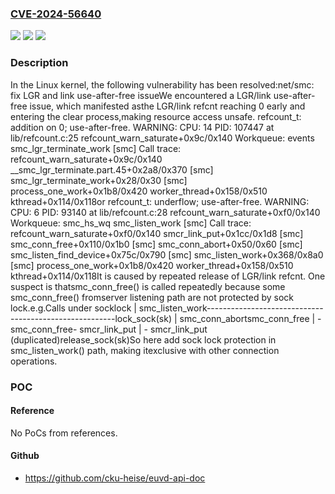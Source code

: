 ### [CVE-2024-56640](https://cve.mitre.org/cgi-bin/cvename.cgi?name=CVE-2024-56640)
![](https://img.shields.io/static/v1?label=Product&message=Linux&color=blue)
![](https://img.shields.io/static/v1?label=Version&message=3b2dec2603d5b06ad3af71c1164ca0b92df3d2a8%3C%20f502a88fdd415647a1f2dc45fac71b9c522a052b%20&color=brighgreen)
![](https://img.shields.io/static/v1?label=Vulnerability&message=n%2Fa&color=brighgreen)

### Description

In the Linux kernel, the following vulnerability has been resolved:net/smc: fix LGR and link use-after-free issueWe encountered a LGR/link use-after-free issue, which manifested asthe LGR/link refcnt reaching 0 early and entering the clear process,making resource access unsafe. refcount_t: addition on 0; use-after-free. WARNING: CPU: 14 PID: 107447 at lib/refcount.c:25 refcount_warn_saturate+0x9c/0x140 Workqueue: events smc_lgr_terminate_work [smc] Call trace:  refcount_warn_saturate+0x9c/0x140  __smc_lgr_terminate.part.45+0x2a8/0x370 [smc]  smc_lgr_terminate_work+0x28/0x30 [smc]  process_one_work+0x1b8/0x420  worker_thread+0x158/0x510  kthread+0x114/0x118or refcount_t: underflow; use-after-free. WARNING: CPU: 6 PID: 93140 at lib/refcount.c:28 refcount_warn_saturate+0xf0/0x140 Workqueue: smc_hs_wq smc_listen_work [smc] Call trace:  refcount_warn_saturate+0xf0/0x140  smcr_link_put+0x1cc/0x1d8 [smc]  smc_conn_free+0x110/0x1b0 [smc]  smc_conn_abort+0x50/0x60 [smc]  smc_listen_find_device+0x75c/0x790 [smc]  smc_listen_work+0x368/0x8a0 [smc]  process_one_work+0x1b8/0x420  worker_thread+0x158/0x510  kthread+0x114/0x118It is caused by repeated release of LGR/link refcnt. One suspect is thatsmc_conn_free() is called repeatedly because some smc_conn_free() fromserver listening path are not protected by sock lock.e.g.Calls under socklock        | smc_listen_work-------------------------------------------------------lock_sock(sk)               | smc_conn_abortsmc_conn_free               | \- smc_conn_free\- smcr_link_put            |    \- smcr_link_put (duplicated)release_sock(sk)So here add sock lock protection in smc_listen_work() path, making itexclusive with other connection operations.

### POC

#### Reference
No PoCs from references.

#### Github
- https://github.com/cku-heise/euvd-api-doc

